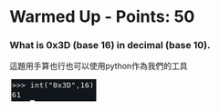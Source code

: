  # Warmed Up - Points: 50
 
 ### What is 0x3D (base 16) in decimal (base 10).

這題用手算也行也可以使用python作為我們的工具

![image](https://github.com/bohsiang/CTF_practice/blob/master/picoCTF2019/picture/Warmed%20Up.PNG)
